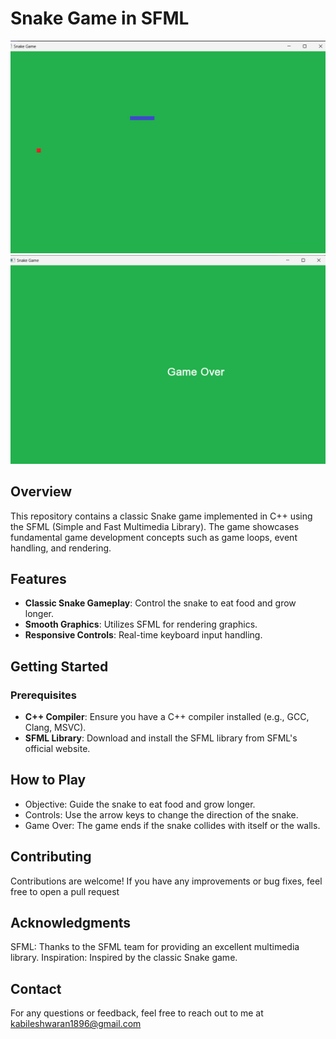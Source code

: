 # Snake Game in SFML
![alt text](screenshots/snakegame-screenshot1.png)
![alt text](screenshots/snakegame-screenshot2.png)

## Overview
This repository contains a classic Snake game implemented in C++ using the SFML (Simple and Fast Multimedia Library). The game showcases fundamental game development concepts such as game loops, event handling, and rendering.

## Features
- **Classic Snake Gameplay**: Control the snake to eat food and grow longer.
- **Smooth Graphics**: Utilizes SFML for rendering graphics.
- **Responsive Controls**: Real-time keyboard input handling.


## Getting Started

### Prerequisites
- **C++ Compiler**: Ensure you have a C++ compiler installed (e.g., GCC, Clang, MSVC).
- **SFML Library**: Download and install the SFML library from SFML's official website.

## How to Play
- Objective: Guide the snake to eat food and grow longer.
- Controls: Use the arrow keys to change the direction of the snake.
- Game Over: The game ends if the snake collides with itself or the walls.

## Contributing
Contributions are welcome! If you have any improvements or bug fixes, feel free to open a pull request

## Acknowledgments
SFML: Thanks to the SFML team for providing an excellent multimedia library.
Inspiration: Inspired by the classic Snake game.

## Contact
For any questions or feedback, feel free to reach out to me at kabileshwaran1896@gmail.com
